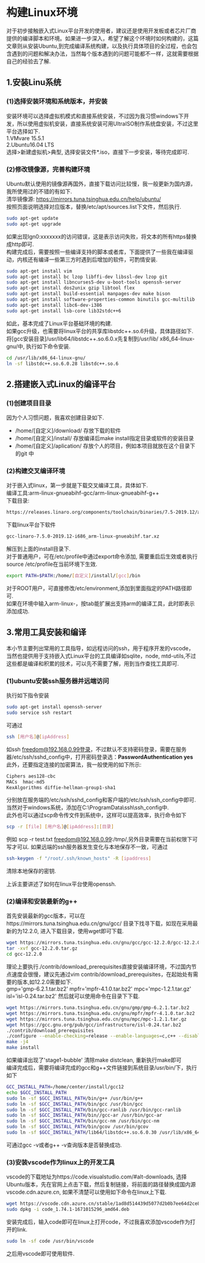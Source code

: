 # 构建Linux环境

对于初步接触嵌入式Linux平台开发的使用者，建议还是使用开发板或者芯片厂商提供的编译脚本和环境。如果进一步深入，希望了解这个环境时如何构建的，这篇文章则从安装Ubuntu,到完成编译系统构建，以及执行具体项目的全过程，也会包含遇到的问题和解决办法，当然每个版本遇到的问题可能都不一样，这就需要根据自己的经验去了解.

## 1.安装Linu系统

### (1)选择安装环境和系统版本，并安装

安装环境可以选择虚拟机模式和直接系统安装，不过因为我习惯windows下开发，所以使用虚拟机安装，直接系统安装可用UltraISO制作系统盘安装，不过这里平台选择如下.  
1.VMvare 15.5.1  
2.Ubuntu16.04 LTS  
选择>新建虚拟机>典型, 选择安装文件*.iso，直接下一步安装，等待完成即可.  

### (2)修改镜像源，完善构建环境

Ubuntu默认使用的镜像源再国外，直接下载访问比较慢，我一般更新为国内源，我所使用过的不错的有如下.  
清华镜像源: https://mirrors.tuna.tsinghua.edu.cn/help/ubuntu/  
按照页面说明选择对应版本，替换/etc/apt/sources.list下文件，然后执行.  

```bash
sudo apt-get update
sudo apt-get upgrade
```

如果出现Ign0:xxxxxxx的访问错误，这是表示访问失败，将文本的所有https替换成http即可.  
构建完成后，需要按照一些编译支持的脚本或者库，下面提供了一些我在编译驱动，内核还有编译一些第三方时遇到后增加的软件，可酌情安装.  

```bash
sudo apt-get install vim
sudo apt-get install bc lzop libffi-dev libssl-dev lzop git
sudo apt-get install libncurses5-dev u-boot-tools openssh-server 
sudo apt-get install dos2unix gzip libtool flex
sudo apt-get install build-essential manpages-dev make bison
sudo apt-get install software-properties-common binutils gcc-multilib 
sudo apt-get install libc6-dev-i386
sudo apt-get install lsb-core lib32stdc++6
```

如此，基本完成了Linux平台基础环境的构建.  
如果gcc升级，也需要将linux平台的共享库libstdc++.so.6升级，具体路径如下.
将[gcc安装目录]/usr/lib64/libstdc++.so.6.0.x先复制到/usr/lib/  x86_64-linux-gnu/中, 执行如下命令安装.  

```bash
cd /usr/lib/x86_64-linux-gnu/
ln -sf libstdc++.so.6.0.28 libstdc++.so.6
```

## 2.搭建嵌入式Linux的编译平台

### (1)创建项目目录

因为个人习惯问题，我喜欢创建目录如下.  

* /home/[自定义]/download/   存放下载的软件  
* /home/[自定义]/install/    存放编译后make install指定目录或软件的安装目录  
* /home/[自定义]/aplication/ 存放个人的项目，例如本项目就放在这个目录下的git  中

### (2)构建交叉编译环境

对于嵌入式linux，第一步就是下载交叉编译工具，具体如下.  
编译工具:arm-linux-gnueabihf-gcc/arm-linux-gnueabihf-g++  
下载目录:  

```bash
https://releases.linaro.org/components/toolchain/binaries/7.5-2019.12/arm-linux-gnueabihf/ 
```

下载linux平台下软件  

```bash
gcc-linaro-7.5.0-2019.12-i686_arm-linux-gnueabihf.tar.xz
```

解压到上面的install目录下.  
对于普通用户，可在/etc/profile中通过export命令添加, 需要重启后生效或者执行source /etc/profile在当前环境下生效.  

```bash
export PATH=$PATH:/home/[自定义]/install/[gcc]/bin
```

对于ROOT用户，可直接修改/etc/environment,添加到里面指定的PATH路径即可.  
如果在环境中输入arm-linux-，按tab能扩展出支持arm的编译工具，此时即表示添加成功.  

## 3.常用工具安装和编译

本小节主要列出常用的工具指导，如远程访问的ssh，用于程序开发的vscode，当然也提供用于支持嵌入式Linux平台的工具编译如sqlite，node, mtd-utils,不过这些都是编译和积累的技术，可以先不需要了解，用到当作查找工具即可.  

### (1)ubuntu安装ssh服务器并远端访问

执行如下指令安装

```bash
sudo apt-get install openssh-server
sudo service ssh restart
```

可通过  

```bash
ssh [用户名]@[ipAddress]
```

如ssh freedom@192.168.0.99登录，不过默认不支持密码登录，需要在服务器/etc/ssh/sshd_config中，打开密码登录选：**PasswordAuthentication yes**
此外，还要指定连接的加密算法，我一般使用的如下所示:  

```bash
Ciphers aes128-cbc
MACs  hmac-md5
KexAlgorithms diffie-hellman-group1-sha1
```

分别放在服务端的/etc/ssh/sshd_config和客户端的/etc/ssh/ssh_config中即可.  
当然对于windows系统，添加在C:\ProgramData\ssh\ssh_config中.  
此外也可以通过scp命令传文件到系统中，这样可以提高效率，执行命令如下  

```bash
scp -r [file] [用户名]@[ipAddress]:[目录]
```

例如 scp -r test.txt freedom@192.168.0.99:/tmp/,另外目录需要在当前权限下可写才可以.
如果远端的ssh服务器发生变化与本地保存不一致，可通过  

```bash
ssh-keygen -f "/root/.ssh/known_hosts" -R [ipaddress]  
```

清除本地保存的密钥.  

上诉主要讲述了如何在linux平台使用openssh.  

### (2)编译和安装最新的g++

首先安装最新的gcc版本，可以在https://mirrors.tuna.tsinghua.edu.cn/gnu/gcc/ 目录下找寻下载，如现在采用最新的为12.2.0, 进入下载目录，使用wget即可下载.

```bash
wget https://mirrors.tuna.tsinghua.edu.cn/gnu/gcc/gcc-12.2.0/gcc-12.2.0.tar.gz
tar -xvf gcc-12.2.0.tar.gz
cd gcc-12.2.0
```

理论上要执行./contrib/download_prerequisites直接安装编译环境，不过国内节点速度会很慢，建议先通过vim contrib/download_prerequisites，在起始处有需要的版本,如12.2.0需要如下.  
gmp='gmp-6.2.1.tar.bz2'
mpfr='mpfr-4.1.0.tar.bz2'
mpc='mpc-1.2.1.tar.gz'
isl='isl-0.24.tar.bz2'
然后就可以使用命令在目录下下载.  

```bash
wget https://mirrors.tuna.tsinghua.edu.cn/gnu/gmp/gmp-6.2.1.tar.bz2
wget https://mirrors.tuna.tsinghua.edu.cn/gnu/mpfr/mpfr-4.1.0.tar.bz2
wget https://mirrors.tuna.tsinghua.edu.cn/gnu/mpc/mpc-1.2.1.tar.gz
wget https://gcc.gnu.org/pub/gcc/infrastructure/isl-0.24.tar.bz2
./contrib/download_prerequisites
./configure --enable-checking=release --enable-languages=c,c++ --disable-multilib --prefix=/home/center/install/gcc12/
make -j4
make install
```

如果编译出现了'stage1-bubble' 清除make distclean, 重新执行make即可  
编译完成后，需要将编译完成的gcc和g++文件链接到系统目录/usr/bin/下，执行如下  

```bash
GCC_INSTALL_PATH=/home/center/install/gcc12
echo $GCC_INSTALL_PATH
sudo ln -sf $GCC_INSTALL_PATH/bin/g++ /usr/bin/g++
sudo ln -sf $GCC_INSTALL_PATH/bin/gcc /usr/bin/gcc
sudo ln -sf $GCC_INSTALL_PATH/bin/gcc-ranlib /usr/bin/gcc-ranlib
sudo ln -sf $GCC_INSTALL_PATH/bin//gcc-ar /usr/bin/gcc-ar
sudo ln -sf $GCC_INSTALL_PATH/bin/gcc-nm /usr/bin/gcc-nm
sudo ln -sf $GCC_INSTALL_PATH/bin/gcov /usr/bin/gcov
sudo ln -sf $GCC_INSTALL_PATH/lib64/libstdc++.so.6.0.30 /usr/lib/x86_64-linux-gnu/libstdc++.so.6
```

可通过gcc -v或者g++ -v查询版本是否替换成功.  

### (3)安装vscode作为linux上的开发工具

vscode的下载地址为https://code.visualstudio.com/#alt-downloads, 选择Ubuntu版本，先在官网上点击下载，然后复制链接，将前面的路径替换成国内源vscode.cdn.azure.cn, 如果不清楚可以使用如下命令在linux上下载.  

```bash
wget https://vscode.cdn.azure.cn/stable/1ad8d514439d5077d2b0b7ee64d2ce82a9308e5a/code_1.74.1-1671015296_amd64.deb
sudo dpkg -i code_1.74.1-1671015296_amd64.deb
```

安装完成后，输入code即可在linux上打开code，不过我喜欢添加vscode作为打开的link.  

```bash
sudo ln -sf code /usr/bin/vscode
```

之后用vscode即可使用软件.  
